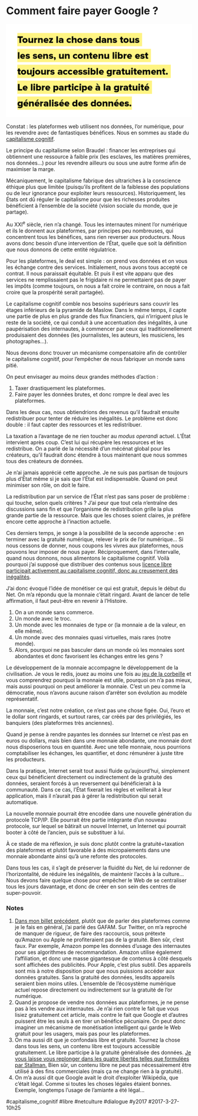 # Comment faire payer Google ?

![](_i/libre.png)

Constat : les plateformes web utilisent nos données, l’or numérique, pour les revendre avec de fantastiques bénéfices. Nous en sommes au stade du [capitalisme cognitif](#capitalisme-cognitif).

Le principe du capitalisme selon Braudel : financer les entreprises qui obtiennent une ressource à faible prix (les esclaves, les matières premières, nos données…) pour les revendre ailleurs ou sous une autre forme afin de maximiser la marge.

Mécaniquement, le capitalisme fabrique des ultrariches à la conscience éthique plus que limitée (puisqu’ils profitent de la faiblesse des populations ou de leur ignorance pour exploiter leurs ressources). Historiquement, les États ont dû réguler le capitalisme pour que les richesses produites bénéficient à l’ensemble de la société (vision sociale du monde, que je partage).

Au XXI<sup>e</sup> siècle, rien n’a changé. Tous les internautes minent l’or numérique et ils le donnent aux plateformes, par principes peu nombreuses, qui concentrent tous les bénéfices, sans rien reverser aux producteurs. Nous avons donc besoin d’une intervention de l’État, quelle que soit la définition que nous donnons de cette entité régulatrice.

Pour les plateformes, le deal est simple : on prend vos données et on vous les échange contre des services. Initialement, nous avons tous accepté ce contrat. Il nous paraissait équitable. Et puis il est vite apparu que des services ne remplissaient pas le frigidaire ni ne permettaient pas de payer les impôts (comme toujours, on nous a fait croire le contraire, on nous a fait croire que la prospérité serait partagée).

Le capitalisme cognitif comble nos besoins supérieurs sans couvrir les étages inférieurs de la pyramide de Maslow. Dans le même temps, il capte une partie de plus en plus grande des flux financiers, qui n’irriguent plus le reste de la société, ce qui conduit à une accentuation des inégalités, à une paupérisation des internautes, à commencer par ceux qui traditionnellement produisaient des données (les journalistes, les auteurs, les musiciens, les photographes…).

Nous devons donc trouver un mécanisme compensatoire afin de contrôler le capitalisme cognitif, pour l’empêcher de nous fabriquer un monde sans pitié.

On peut envisager au moins deux grandes méthodes d’action :

1. Taxer drastiquement les plateformes.
2. Faire payer les données brutes, et donc rompre le deal avec les plateformes.

Dans les deux cas, nous obtiendrions des revenus qu’il faudrait ensuite redistribuer pour tenter de réduire les inégalités. Le problème est donc double : il faut capter des ressources et les redistribuer.

La taxation a l’avantage de ne rien toucher au *modus operandi* actuel. L’État intervient après coup. C’est lui qui récupère les ressources et les redistribue. On a parlé de la nécessité d’un mécénat global pour les créateurs, qu’il faudrait donc étendre à tous maintenant que nous sommes tous des créateurs de données.

Je n’ai jamais apprécié cette approche. Je ne suis pas partisan de toujours plus d’État même si je sais que l’État est indispensable. Quand on peut minimiser son rôle, on doit le faire.

La redistribution par un service de l’État n’est pas sans poser de problème : qui touche, selon quels critères ? J’ai peur que tout cela n’entraîne des discussions sans fin et que l’organisme de redistribution grille la plus grande partie de la ressource. Mais que les choses soient claires, je préfère encore cette approche à l’inaction actuelle.

Ces derniers temps, je songe à la possibilité de la seconde approche : en terminer avec la gratuité numérique, relever le prix de l’or numérique… Si nous cessons de donner, nous coupons les vivres aux plateformes, nous pouvons leur imposer de nous payer. Réciproquement, dans l’intervalle, quand nous donnons, nous alimentons le capitalisme cognitif. Voilà pourquoi j’ai supposé que distribuer des contenus sous [licence libre participait activement au capitalisme cognitif, donc au creusement des inégalités](#liberte).

J’ai donc évoqué l’idée de monétiser ce qui est gratuit, depuis le début du Net. On m’a répondu que la monnaie c’était ringard. Avant de lancer de telle affirmation, il faut peut-être en revenir à l’Histoire.

1. On a un monde sans commerce.
2. Un monde avec le troc.
3. Un monde avec les monnaies de type or (la monnaie a de la valeur, en elle même).
4. Un monde avec des monnaies quasi virtuelles, mais rares (notre monde).
5. Alors, pourquoi ne pas basculer dans un monde où les monnaies sont abondantes et donc favorisent les échanges entre les gens ?

Le développement de la monnaie accompagne le développement de la civilisation. Je vous le redis, jouez au moins une fois au [jeu de la corbeille](http://www.valeureux.org/blog/produits/les-jeux/jeu-la-corbeille/) et vous comprendrez pourquoi la monnaie est utile, pourquoi on n’a pas mieux, mais aussi pourquoi on peut améliorer la monnaie. C’est un peu comme la démocratie, nous n’avons aucune raison d’arrêter son évolution au modèle représentatif.

La monnaie, c’est notre création, ce n’est pas une chose figée. Oui, l’euro et le dollar sont ringards, et surtout rares, car créés par des privilégiés, les banquiers (des plateformes très anciennes).

Quand je pense à rendre payantes les données sur Internet ce n’est pas en euros ou dollars, mais bien dans une monnaie abondante, une monnaie dont nous disposerions tous en quantité. Avec une telle monnaie, nous pourrions comptabiliser les échanges, les quantifier, et donc rémunérer à juste titre les producteurs.

Dans la pratique, Internet serait tout aussi fluide qu’aujourd’hui, simplement ceux qui bénéficient directement ou indirectement de la gratuité des données, seraient forcés à un reversement qui bénéficierait à la communauté. Dans ce cas, l’État fixerait les règles et veillerait à leur application, mais il n’aurait pas à gérer la redistribution qui serait automatique.

La nouvelle monnaie pourrait être encodée dans une nouvelle génération du protocole TCP/IP. Elle pourrait être partie intégrante d’un nouveau protocole, sur lequel se bâtirait un nouvel Internet, un Internet qui pourrait booter à côté de l’ancien, puis se substituer à lui.

À ce stade de ma réflexion, je suis donc plutôt contre la gratuité+taxation des plateformes et plutôt favorable à des micropaiements dans une monnaie abondante ainsi qu’à une refonte des protocoles.

Dans tous les cas, il s’agit de préserver la fluidité du Net, de lui redonner de l’horizontalité, de réduire les inégalités, de maintenir l’accès à la culture… Nous devons faire quelque chose pour empêcher le Web de se centraliser tous les jours davantage, et donc de créer en son sein des centres de super-pouvoir.

### Notes

1. [Dans mon billet précédent](faut-il-continuer-a-enrichir-wikipedia-si-ca-profite-a-google.md), plutôt que de parler des plateformes comme je le fais en général, j’ai parlé des GAFAM. Sur Twitter, on m’a reproché de manquer de rigueur, de faire des raccourcis, sous prétexte qu’Amazon ou Apple ne profiteraient pas de la gratuité. Bien sûr, c’est faux. Par exemple, Amazon pompe les données d’usage des internautes pour ses algorithmes de recommandation. Amazon utilise également l’affiliation, et donc une masse gigantesque de contenus à côté desquels sont affichées des publicités. Pour Apple, c’est plus subtil. Des appareils sont mis à notre disposition pour que nous puissions accéder aux données gratuites. Sans la gratuité des données, lesdits appareils seraient bien moins utiles. L’ensemble de l’écosystème numérique actuel repose directement ou indirectement sur la gratuité de l’or numérique.
2. Quand je propose de vendre nos données aux plateformes, je ne pense pas à les vendre aux internautes. Je n’ai rien contre le fait que vous lisiez gratuitement cet article, mais contre le fait que Google et d’autres puissent être les seuls à en tirer un bénéfice pécuniaire. On peut donc imaginer un mécanisme de monétisation intelligent qui garde le Web gratuit pour les usagers, mais pas pour les plateformes.
3. On ma aussi dit que je confondais libre et gratuité. Tournez la chose dans tous les sens, un contenu libre est toujours accessible gratuitement. Le libre participe à la gratuité généralisée des données. [Je vous laisse vous replonger dans les quatre libertés telles que formulées par Stallman.](https://vive-gnulinux.fr.cr/logiciel-libre/4-libertes/) Bien sûr, un contenu libre ne peut pas nécessairement être utilisé à des fins commerciales (mais ça ne change rien à la gratuité).
4. On m’a aussi dit que Google avait le droit d’exploiter Wikipédia, que c’était légal. Comme si toutes les choses légales étaient bonnes. Exemple, longtemps l’usage de l’amiante a été légal…


#capitalisme_cognitif #libre #netculture #dialogue #y2017 #2017-3-27-10h25

